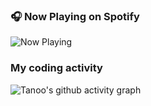 ### 🎧 Now Playing on Spotify

![Now Playing](https://real-time-alert.onrender.com/now-playing.svg)

###  My coding activity

![Tanoo's github activity graph](https://github-readme-activity-graph.vercel.app/graph?username=tanoojoy&theme=github-compact)
